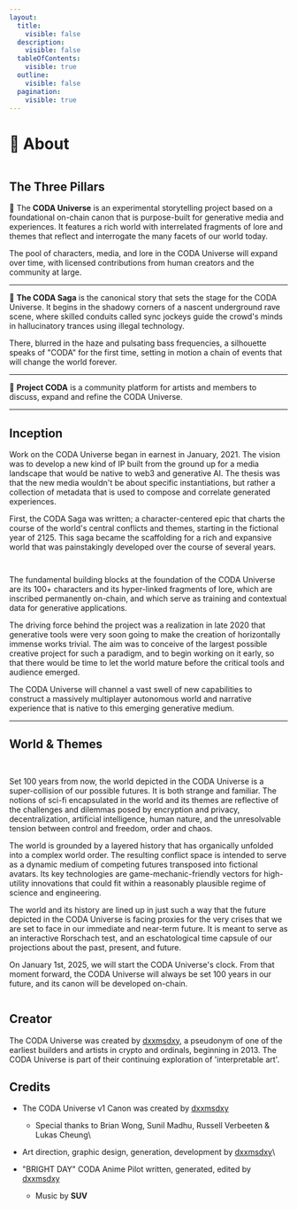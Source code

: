 ```yaml
---
layout:
  title:
    visible: false
  description:
    visible: false
  tableOfContents:
    visible: true
  outline:
    visible: false
  pagination:
    visible: true
---
```


# 📄 About

<div data-full-width="true">

<figure><img src="../../.gitbook/assets/coda_deck_artboards-3.jpg" alt=""><figcaption></figcaption></figure>

</div>

## The Three Pillars

🔵 The **CODA Universe** is an experimental storytelling project based on a foundational on-chain canon that is purpose-built for generative media and experiences. It features a rich world with interrelated fragments of lore and themes that reflect and interrogate the many facets of our world today.

The pool of characters, media, and lore in the CODA Universe will expand over time, with licensed contributions from human creators and the community at large.

***

🔵 **The CODA Saga** is the canonical story that sets the stage for the CODA Universe. It begins in the shadowy corners of a nascent underground rave scene, where skilled conduits called sync jockeys guide the crowd's minds in hallucinatory trances using illegal technology.

There, blurred in the haze and pulsating bass frequencies, a silhouette speaks of "CODA" for the first time, setting in motion a chain of events that will change the world forever.

***

🔵 **Project CODA** is a community platform for artists and members to discuss, expand and refine the CODA Universe.

***

## Inception

Work on the CODA Universe began in earnest in January, 2021. The vision was to develop a new kind of IP built from the ground up for a media landscape that would be native to web3 and generative AI. The thesis was that the new media wouldn't be about specific instantiations, but rather a collection of metadata that is used to compose and correlate generated experiences.

First, the CODA Saga was written; a character-centered epic that charts the course of the world's central conflicts and themes, starting in the fictional year of 2125. This saga became the scaffolding for a rich and expansive world that was painstakingly developed over the course of several years.

<div>

<figure><img src="../../.gitbook/assets/social_choose-your-own-adventure.jpg" alt=""><figcaption></figcaption></figure>

 

<figure><img src="../../.gitbook/assets/social_canon.jpg" alt=""><figcaption></figcaption></figure>

</div>

The fundamental building blocks at the foundation of the CODA Universe are its 100+ characters and its hyper-linked fragments of lore, which are inscribed permanently on-chain, and which serve as training and contextual data for generative applications.

The driving force behind the project was a realization in late 2020 that generative tools were very soon going to make the creation of horizontally immense works trivial. The aim was to conceive of the largest possible creative project for such a paradigm, and to begin working on it early, so that there would be time to let the world mature before the critical tools and audience emerged.

The CODA Universe will channel a vast swell of new capabilities to construct a massively multiplayer autonomous world and narrative experience that is native to this emerging generative medium.

***

## World & Themes

<div>

<figure><img src="../../.gitbook/assets/social_100-years-from-now.jpg" alt=""><figcaption></figcaption></figure>

 

<figure><img src="../../.gitbook/assets/social_clouds-01.jpg" alt=""><figcaption></figcaption></figure>

</div>

Set 100 years from now, the world depicted in the CODA Universe is a super-collision of our possible futures. It is both strange and familiar. The notions of sci-fi encapsulated in the world and its themes are reflective of the challenges and dilemmas posed by encryption and privacy, decentralization, artificial intelligence, human nature, and the unresolvable tension between control and freedom, order and chaos.

The world is grounded by a layered history that has organically unfolded into a complex world order. The resulting conflict space is intended to serve as a dynamic medium of competing futures transposed into fictional avatars. Its key technologies are game-mechanic-friendly vectors for high-utility innovations that could fit within a reasonably plausible regime of science and engineering.

The world and its history are lined up in just such a way that the future depicted in the CODA Universe is facing proxies for the very crises that we are set to face in our immediate and near-term future. It is meant to serve as an interactive Rorschach test, and an eschatological time capsule of our projections about the past, present, and future.

On January 1st, 2025, we will start the CODA Universe's clock. From that moment forward, the CODA Universe will always be set 100 years in our future, and its canon will be developed on-chain.

<figure><img src="../../.gitbook/assets/coda_deck_artboards-2.jpg" alt=""><figcaption></figcaption></figure>

## Creator

The CODA Universe was created by [dxxmsdxy](https://www.twitter.com/dreeemtheartist/?hl=en), a pseudonym of one of the earliest builders and artists in crypto and ordinals, beginning in 2013. The CODA Universe is part of their continuing exploration of 'interpretable art'.&#x20;

## Credits

* The CODA Universe v1 Canon was created by [dxxmsdxy](https://app.gitbook.com/u/hBfh4SD8ZWON5lcbgGqAYX8f6jG3 "mention")
  * Special thanks to Brian Wong, Sunil Madhu, Russell Verbeeten & Lukas Cheung\

* Art direction, graphic design, generation, development by [dxxmsdxy](https://app.gitbook.com/u/hBfh4SD8ZWON5lcbgGqAYX8f6jG3 "mention")\

* "BRIGHT DAY" CODA Anime Pilot written, generated, edited by [dxxmsdxy](https://app.gitbook.com/u/hBfh4SD8ZWON5lcbgGqAYX8f6jG3 "mention")
  * Music by **SUV**

